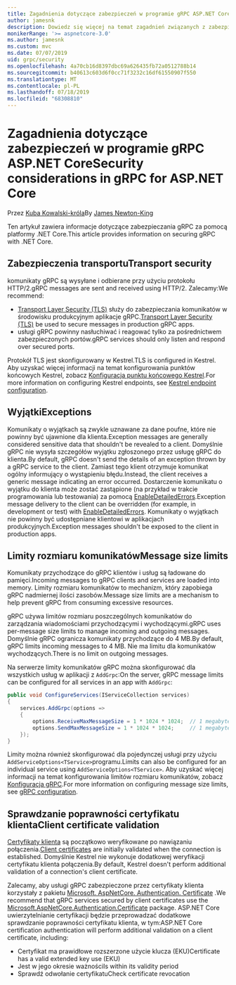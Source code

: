 ```yaml
---
title: Zagadnienia dotyczące zabezpieczeń w programie gRPC ASP.NET Core
author: jamesnk
description: Dowiedz się więcej na temat zagadnień związanych z zabezpieczeniami dla programu gRPC ASP.NET Core.
monikerRange: '>= aspnetcore-3.0'
ms.author: jamesnk
ms.custom: mvc
ms.date: 07/07/2019
uid: grpc/security
ms.openlocfilehash: 4a70cb16d8397dbc69a626435fb72a0512788b14
ms.sourcegitcommit: b40613c603d6f0cc71f3232c16df61550907f550
ms.translationtype: MT
ms.contentlocale: pl-PL
ms.lasthandoff: 07/18/2019
ms.locfileid: "68308810"
---
```

# <a name="security-considerations-in-grpc-for-aspnet-core"></a><span data-ttu-id="b9686-103">Zagadnienia dotyczące zabezpieczeń w programie gRPC ASP.NET Core</span><span class="sxs-lookup"><span data-stu-id="b9686-103">Security considerations in gRPC for ASP.NET Core</span></span>

<span data-ttu-id="b9686-104">Przez [Kuba Kowalski-króla](https://twitter.com/jamesnk)</span><span class="sxs-lookup"><span data-stu-id="b9686-104">By [James Newton-King](https://twitter.com/jamesnk)</span></span>

<span data-ttu-id="b9686-105">Ten artykuł zawiera informacje dotyczące zabezpieczania gRPC za pomocą platformy .NET Core.</span><span class="sxs-lookup"><span data-stu-id="b9686-105">This article provides information on securing gRPC with .NET Core.</span></span>

## <a name="transport-security"></a><span data-ttu-id="b9686-106">Zabezpieczenia transportu</span><span class="sxs-lookup"><span data-stu-id="b9686-106">Transport security</span></span>

<span data-ttu-id="b9686-107">komunikaty gRPC są wysyłane i odbierane przy użyciu protokołu HTTP/2.</span><span class="sxs-lookup"><span data-stu-id="b9686-107">gRPC messages are sent and received using HTTP/2.</span></span> <span data-ttu-id="b9686-108">Zalecamy:</span><span class="sxs-lookup"><span data-stu-id="b9686-108">We recommend:</span></span>

* <span data-ttu-id="b9686-109">[Transport Layer Security (TLS)](https://tools.ietf.org/html/rfc5246) służy do zabezpieczania komunikatów w środowisku produkcyjnym aplikacje gRPC.</span><span class="sxs-lookup"><span data-stu-id="b9686-109">[Transport Layer Security (TLS)](https://tools.ietf.org/html/rfc5246) be used to secure messages in production gRPC apps.</span></span>
* <span data-ttu-id="b9686-110">usługi gRPC powinny nasłuchiwać i reagować tylko za pośrednictwem zabezpieczonych portów.</span><span class="sxs-lookup"><span data-stu-id="b9686-110">gRPC services should only listen and respond over secured ports.</span></span>

<span data-ttu-id="b9686-111">Protokół TLS jest skonfigurowany w Kestrel.</span><span class="sxs-lookup"><span data-stu-id="b9686-111">TLS is configured in Kestrel.</span></span> <span data-ttu-id="b9686-112">Aby uzyskać więcej informacji na temat konfigurowania punktów końcowych Kestrel, zobacz [Konfiguracja punktu końcowego Kestrel](xref:fundamentals/servers/kestrel#endpoint-configuration).</span><span class="sxs-lookup"><span data-stu-id="b9686-112">For more information on configuring Kestrel endpoints, see [Kestrel endpoint configuration](xref:fundamentals/servers/kestrel#endpoint-configuration).</span></span>

## <a name="exceptions"></a><span data-ttu-id="b9686-113">Wyjątki</span><span class="sxs-lookup"><span data-stu-id="b9686-113">Exceptions</span></span>

<span data-ttu-id="b9686-114">Komunikaty o wyjątkach są zwykle uznawane za dane poufne, które nie powinny być ujawnione dla klienta.</span><span class="sxs-lookup"><span data-stu-id="b9686-114">Exception messages are generally considered sensitive data that shouldn't be revealed to a client.</span></span> <span data-ttu-id="b9686-115">Domyślnie gRPC nie wysyła szczegółów wyjątku zgłoszonego przez usługę gRPC do klienta.</span><span class="sxs-lookup"><span data-stu-id="b9686-115">By default, gRPC doesn't send the details of an exception thrown by a gRPC service to the client.</span></span> <span data-ttu-id="b9686-116">Zamiast tego klient otrzymuje komunikat ogólny informujący o wystąpieniu błędu.</span><span class="sxs-lookup"><span data-stu-id="b9686-116">Instead, the client receives a generic message indicating an error occurred.</span></span> <span data-ttu-id="b9686-117">Dostarczenie komunikatu o wyjątku do klienta może zostać zastąpione (na przykład w trakcie programowania lub testowania) za pomocą [EnableDetailedErrors](xref:grpc/configuration#configure-services-options).</span><span class="sxs-lookup"><span data-stu-id="b9686-117">Exception message delivery to the client can be overridden (for example, in development or test) with [EnableDetailedErrors](xref:grpc/configuration#configure-services-options).</span></span> <span data-ttu-id="b9686-118">Komunikaty o wyjątkach nie powinny być udostępniane klientowi w aplikacjach produkcyjnych.</span><span class="sxs-lookup"><span data-stu-id="b9686-118">Exception messages shouldn't be exposed to the client in production apps.</span></span>

## <a name="message-size-limits"></a><span data-ttu-id="b9686-119">Limity rozmiaru komunikatów</span><span class="sxs-lookup"><span data-stu-id="b9686-119">Message size limits</span></span>

<span data-ttu-id="b9686-120">Komunikaty przychodzące do gRPC klientów i usług są ładowane do pamięci.</span><span class="sxs-lookup"><span data-stu-id="b9686-120">Incoming messages to gRPC clients and services are loaded into memory.</span></span> <span data-ttu-id="b9686-121">Limity rozmiaru komunikatów to mechanizm, który zapobiega gRPC nadmiernej ilości zasobów.</span><span class="sxs-lookup"><span data-stu-id="b9686-121">Message size limits are a mechanism to help prevent gRPC from consuming excessive resources.</span></span>

<span data-ttu-id="b9686-122">gRPC używa limitów rozmiaru poszczególnych komunikatów do zarządzania wiadomościami przychodzącymi i wychodzącymi.</span><span class="sxs-lookup"><span data-stu-id="b9686-122">gRPC uses per-message size limits to manage incoming and outgoing messages.</span></span> <span data-ttu-id="b9686-123">Domyślnie gRPC ogranicza komunikaty przychodzące do 4 MB.</span><span class="sxs-lookup"><span data-stu-id="b9686-123">By default, gRPC limits incoming messages to 4 MB.</span></span> <span data-ttu-id="b9686-124">Nie ma limitu dla komunikatów wychodzących.</span><span class="sxs-lookup"><span data-stu-id="b9686-124">There is no limit on outgoing messages.</span></span>

<span data-ttu-id="b9686-125">Na serwerze limity komunikatów gRPC można skonfigurować dla wszystkich usług w aplikacji z `AddGrpc`:</span><span class="sxs-lookup"><span data-stu-id="b9686-125">On the server, gRPC message limits can be configured for all services in an app with `AddGrpc`:</span></span>

```csharp
public void ConfigureServices(IServiceCollection services)
{
    services.AddGrpc(options =>
    {
        options.ReceiveMaxMessageSize = 1 * 1024 * 1024;  // 1 megabyte
        options.SendMaxMessageSize = 1 * 1024 * 1024;     // 1 megabyte
    });
}
```

<span data-ttu-id="b9686-126">Limity można również skonfigurować dla pojedynczej usługi przy użyciu `AddServiceOptions<TService>`programu.</span><span class="sxs-lookup"><span data-stu-id="b9686-126">Limits can also be configured for an individual service using `AddServiceOptions<TService>`.</span></span> <span data-ttu-id="b9686-127">Aby uzyskać więcej informacji na temat konfigurowania limitów rozmiaru komunikatów, zobacz [Konfiguracja gRPC](xref:grpc/configuration).</span><span class="sxs-lookup"><span data-stu-id="b9686-127">For more information on configuring message size limits, see [gRPC configuration](xref:grpc/configuration).</span></span>

## <a name="client-certificate-validation"></a><span data-ttu-id="b9686-128">Sprawdzanie poprawności certyfikatu klienta</span><span class="sxs-lookup"><span data-stu-id="b9686-128">Client certificate validation</span></span>

<span data-ttu-id="b9686-129">[Certyfikaty klienta](https://tools.ietf.org/html/rfc5246#section-7.4.4) są początkowo weryfikowane po nawiązaniu połączenia.</span><span class="sxs-lookup"><span data-stu-id="b9686-129">[Client certificates](https://tools.ietf.org/html/rfc5246#section-7.4.4) are initially validated when the connection is established.</span></span> <span data-ttu-id="b9686-130">Domyślnie Kestrel nie wykonuje dodatkowej weryfikacji certyfikatu klienta połączenia.</span><span class="sxs-lookup"><span data-stu-id="b9686-130">By default, Kestrel doesn't perform additional validation of a connection's client certificate.</span></span>

<span data-ttu-id="b9686-131">Zalecamy, aby usługi gRPC zabezpieczone przez certyfikaty klienta korzystały z pakietu [Microsoft. AspNetCore. Authentication. Certificate](xref:security/authentication/certauth) .</span><span class="sxs-lookup"><span data-stu-id="b9686-131">We recommend that gRPC services secured by client certificates use the [Microsoft.AspNetCore.Authentication.Certificate](xref:security/authentication/certauth) package.</span></span> <span data-ttu-id="b9686-132">ASP.NET Core uwierzytelnianie certyfikacji będzie przeprowadzać dodatkowe sprawdzanie poprawności certyfikatu klienta, w tym:</span><span class="sxs-lookup"><span data-stu-id="b9686-132">ASP.NET Core certification authentication will perform additional validation on a client certificate, including:</span></span>

* <span data-ttu-id="b9686-133">Certyfikat ma prawidłowe rozszerzone użycie klucza (EKU)</span><span class="sxs-lookup"><span data-stu-id="b9686-133">Certificate has a valid extended key use (EKU)</span></span>
* <span data-ttu-id="b9686-134">Jest w jego okresie ważności</span><span class="sxs-lookup"><span data-stu-id="b9686-134">Is within its validity period</span></span>
* <span data-ttu-id="b9686-135">Sprawdź odwołanie certyfikatu</span><span class="sxs-lookup"><span data-stu-id="b9686-135">Check certificate revocation</span></span>
